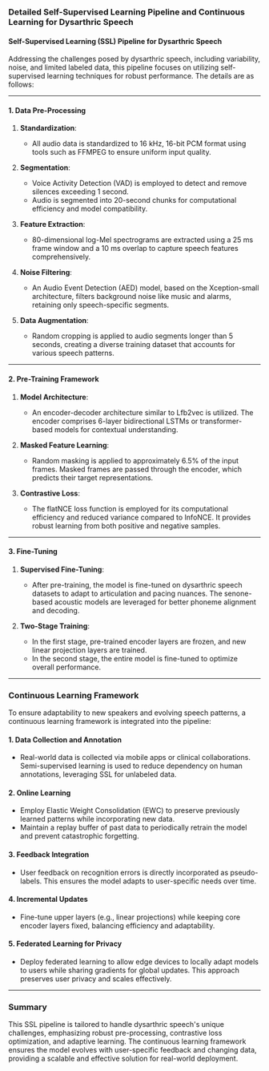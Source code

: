 ### Detailed Self-Supervised Learning Pipeline and Continuous Learning for Dysarthric Speech

#### Self-Supervised Learning (SSL) Pipeline for Dysarthric Speech

Addressing the challenges posed by dysarthric speech, including variability, noise, and limited labeled data, this pipeline focuses on utilizing self-supervised learning techniques for robust performance. The details are as follows:

---

#### 1. **Data Pre-Processing**
1. **Standardization**:
   - All audio data is standardized to 16 kHz, 16-bit PCM format using tools such as FFMPEG to ensure uniform input quality.
   
2. **Segmentation**:
   - Voice Activity Detection (VAD) is employed to detect and remove silences exceeding 1 second.
   - Audio is segmented into 20-second chunks for computational efficiency and model compatibility.

3. **Feature Extraction**:
   - 80-dimensional log-Mel spectrograms are extracted using a 25 ms frame window and a 10 ms overlap to capture speech features comprehensively.

4. **Noise Filtering**:
   - An Audio Event Detection (AED) model, based on the Xception-small architecture, filters background noise like music and alarms, retaining only speech-specific segments.

5. **Data Augmentation**:
   - Random cropping is applied to audio segments longer than 5 seconds, creating a diverse training dataset that accounts for various speech patterns.

---

#### 2. **Pre-Training Framework**
1. **Model Architecture**:
   - An encoder-decoder architecture similar to Lfb2vec is utilized. The encoder comprises 6-layer bidirectional LSTMs or transformer-based models for contextual understanding.

2. **Masked Feature Learning**:
   - Random masking is applied to approximately 6.5% of the input frames. Masked frames are passed through the encoder, which predicts their target representations.

3. **Contrastive Loss**:
   - The flatNCE loss function is employed for its computational efficiency and reduced variance compared to InfoNCE. It provides robust learning from both positive and negative samples.

---

#### 3. **Fine-Tuning**
1. **Supervised Fine-Tuning**:
   - After pre-training, the model is fine-tuned on dysarthric speech datasets to adapt to articulation and pacing nuances. The senone-based acoustic models are leveraged for better phoneme alignment and decoding.
   
2. **Two-Stage Training**:
   - In the first stage, pre-trained encoder layers are frozen, and new linear projection layers are trained.
   - In the second stage, the entire model is fine-tuned to optimize overall performance.

---

### Continuous Learning Framework

To ensure adaptability to new speakers and evolving speech patterns, a continuous learning framework is integrated into the pipeline:

#### 1. **Data Collection and Annotation**
- Real-world data is collected via mobile apps or clinical collaborations. Semi-supervised learning is used to reduce dependency on human annotations, leveraging SSL for unlabeled data.

#### 2. **Online Learning**
- Employ Elastic Weight Consolidation (EWC) to preserve previously learned patterns while incorporating new data.
- Maintain a replay buffer of past data to periodically retrain the model and prevent catastrophic forgetting.

#### 3. **Feedback Integration**
- User feedback on recognition errors is directly incorporated as pseudo-labels. This ensures the model adapts to user-specific needs over time.

#### 4. **Incremental Updates**
- Fine-tune upper layers (e.g., linear projections) while keeping core encoder layers fixed, balancing efficiency and adaptability.

#### 5. **Federated Learning for Privacy**
- Deploy federated learning to allow edge devices to locally adapt models to users while sharing gradients for global updates. This approach preserves user privacy and scales effectively.

---

### Summary

This SSL pipeline is tailored to handle dysarthric speech's unique challenges, emphasizing robust pre-processing, contrastive loss optimization, and adaptive learning. The continuous learning framework ensures the model evolves with user-specific feedback and changing data, providing a scalable and effective solution for real-world deployment. 



